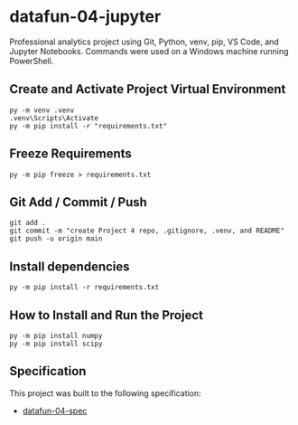 # datafun-04-jupyter

Professional analytics project using Git, Python, venv, pip, VS Code, and Jupyter Notebooks.
Commands were used on a Windows machine running PowerShell.  

## Create and Activate Project Virtual Environment

```shell
py -m venv .venv
.venv\Scripts\Activate
py -m pip install -r "requirements.txt"
```

## Freeze Requirements

```shell
py -m pip freeze > requirements.txt
```

## Git Add / Commit / Push 

```shell
git add .
git commit -m "create Project 4 repo, .gitignore, .venv, and README"
git push -u origin main
```
## Install dependencies

```shell
py -m pip install -r requirements.txt
```

## How to Install and Run the Project

```shell
py -m pip install numpy
py -m pip install scipy
```

## Specification

This project was built to the following specification:

- [datafun-04-spec](https://github.com/denisecase/datafun-04-spec)